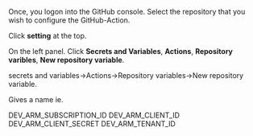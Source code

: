 Once, you logon into the GitHub console. Select the repository that you wish to configure the GitHub-Action.

Click **setting** at the top.

On the left panel. Click **Secrets and Variables**, **Actions**, **Repository varibles**, **New repository variable**.

secrets and variables->Actions->Repository variables->New repository variable.

Gives a name ie.

DEV_ARM_SUBSCRIPTION_ID
DEV_ARM_CLIENT_ID
DEV_ARM_CLIENT_SECRET
DEV_ARM_TENANT_ID